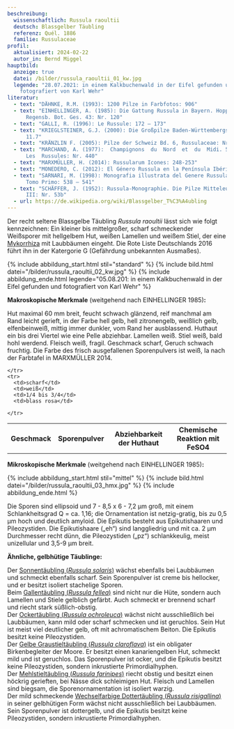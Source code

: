 ```yaml
---
beschreibung:
  wissenschaftlich: Russula raoultii
  deutsch: Blassgelber Täubling
  referenz: Quél. 1886
  familie: Russulaceae
profil:
  aktualisiert: 2024-02-22
  autor_in: Bernd Miggel
hauptbild:
  anzeige: true
  datei: /bilder/russula_raoultii_01_kw.jpg
  legende: "28.07.2021: in einem Kalkbuchenwald in der Eifel gefunden und
    fotografiert von Karl Wehr"
literatur:
  - text: "DÄHNKE, R.M. (1993): 1200 Pilze in Farbfotos: 906"
  - text: "EINHELLINGER, A. (1985): Die Gattung Russula in Bayern. Hoppea, Denkschr.
      Regensb. Bot. Ges. 43: Nr. 120"
  - text: "GALLI, R. (1996): Le Russule: 172 – 173"
  - text: "KRIEGLSTEINER, G.J. (2000): Die Großpilze Baden-Württembergs, Bd. 2: Nr.
      11.7"
  - text: "KRÄNZLIN F. (2005): Pilze der Schweiz Bd. 6, Russulaceae: Nr. 189"
  - text: "MARCHAND, A. (1977):  Champignons  du  Nord  et  du  Midi. 5.
      Les  Russules: Nr. 440"
  - text: "MARXMÜLLER, H. (2014): Russularum Icones: 248-253"
  - text: "MONEDERO, C. (2012): El Género Russula en la Península Ibérica: 200 – 201"
  - text: "SARNARI, M. (1998): Monografia illustrata del Genere Russula in Europa,
      Tomo Primo: 538 – 541"
  - text: "SCHÄFFER, J. (1952): Russula-Monographie. Die Pilze Mitteleuropas Band
      III: Nr. 53b"
  - url: https://de.wikipedia.org/wiki/Blassgelber_T%C3%A4ubling
---
```

Der recht seltene Blassgelbe Täubling *Russula raoultii* lässt sich wie folgt kennzeichnen: Ein kleiner bis mittelgroßer, scharf schmeckender Weißsporer mit hellgelbem Hut, weißen Lamellen und weißem Stiel, der eine [Mykorrhiza](Mykorrhiza "Glossar") mit Laubbäumen eingeht. Die Rote Liste Deutschlands 2016 führt ihn in der Katergorie G (Gefährdung unbekannten Ausmaßes).

{% include abbildung_start.html stil="standard" %}
{% include bild.html datei="/bilder/russula_raoultii_02_kw.jpg" %}
{% include abbildung_ende.html legende="05.08.201: in einem Kalkbuchenwald in der Eifel gefunden und fotografiert von Karl Wehr" %}

**Makroskopische Merkmale** (weitgehend nach EINHELLINGER 1985)**:**

Hut maximal 60 mm breit, feucht schwach glänzend, reif manchmal am Rand leicht gerieft, in der Farbe hell gelb, hell zitronengelb, weißlich gelb, elfenbeinweiß, mittig immer dunkler, vom Rand her ausblassend. Huthaut ein bis drei Viertel wie eine Pelle abziehbar. Lamellen weiß. Stiel weiß, bald hohl werdend. Fleisch weiß, fragil. Geschmack scharf, Geruch schwach fruchtig. Die Farbe des frisch ausgefallenen Sporenpulvers ist weiß, Ia nach der Farbtafel in MARXMÜLLER 2014.

<div class="table-responsive">
  <table class="table taeubling">
    <tr>
      <th rowspan="2">Geschmack</th>
      <th rowspan="2">Sporenpulver</th>
      <th rowspan="2">Abziehbarkeit der Huthaut</th>
      <th colspan="3" class="text-center">Chemische Reaktion mit FeSO4</th>
    </tr>
    <tr>
      
      
    </tr>
    <tr>
      <td>scharf</td>
      <td>weiß</td>
      <td>1/4 bis 3/4</td>
      <td>blass rosa</td>
       
    </tr>
  </table>
</div>

**Mikroskopische Merkmale** (weitgehend nach EINHELLINGER 1985)**:**

{% include abbildung_start.html stil="mittel" %}
{% include bild.html datei="/bilder/russula_raoultii_03_hmx.jpg" %}
{% include abbildung_ende.html %}

Die Sporen sind ellipsoid und 7 - 8,5 x 6 - 7,2 µm groß, mit einem Schlankheitsgrad Q = ca. 1,16; die Ornamentation ist netzig-gratig, bis zu 0,5 µm hoch und deutlich amyloid. Die Epikutis besteht aus Epikutishaaren und Pileozystiden. Die Epikutishaare („eh“) sind langgliedrig und mit ca. 2 µm Durchmesser recht dünn, die Pileozystiden („pz“) schlankkeulig, meist unizellular und 3,5-9  µm breit.

**Ähnliche, gelbhütige Täublinge:**

Der [Sonnentäubling (*Russula solaris*)](/pilze/russula-solaris-sonnentäubling) wächst ebenfalls bei Laubbäumen und schmeckt ebenfalls scharf. Sein Sporenpulver ist creme bis hellocker, und er besitzt isoliert stachelige Sporen.  
Beim [Gallentäubling (*Russula fellea*)](/pilze/russula-fellea-gallentäubling) sind nicht nur die Hüte, sondern auch Lamellen und Stiele gelblich gefärbt. Auch schmeckt er brennend scharf und riecht stark süßlich-obstig.  
Der [Ockertäubling (*Russula ochroleuca*)](/pilze/russula-ochroleuca-ockertäubling) wächst nicht ausschließlich bei Laubbäumen, kann mild oder scharf schmecken und ist geruchlos. Sein Hut ist meist viel deutlicher gelb, oft mit achromatischem Beiton. Die Epikutis besitzt keine Pileozystiden.  
Der [Gelbe Graustieltäubling (*Russula claroflava*)](/pilze/russula-claroflava-gelber-graustieltäubling) ist ein obligater Birkenbegleiter der Moore. Er besitzt einen kanariengelben Hut, schmeckt mild und ist geruchlos. Das Sporenpulver ist ocker, und die Epikutis besitzt keine Pileozystiden, sondern inkrustierte Primordialhyphen.  
Der [Mehlstieltäubling (*Russula farinipes*)](/pilze/russula-farinipes-mehlstieltäubling) riecht obstig und besitzt einen höckrig gerieften, bei Nässe dick schleimigen Hut. Fleisch und Lamellen sind biegsam, die Sporenornamentation ist isoliert warzig.  
Der mild schmeckende [Wechselfarbige Dottertäubling (*Russula risigallina*)](/pilze/russula-risigallina-wechselfarbiger-dottertäubling) in seiner gelbhütigen Form wächst nicht ausschließlich bei Laubbäumen. Sein Sporenpulver ist dottergelb, und die Epikutis besitzt keine Pileozystiden, sondern inkrustierte Primordialhyphen.